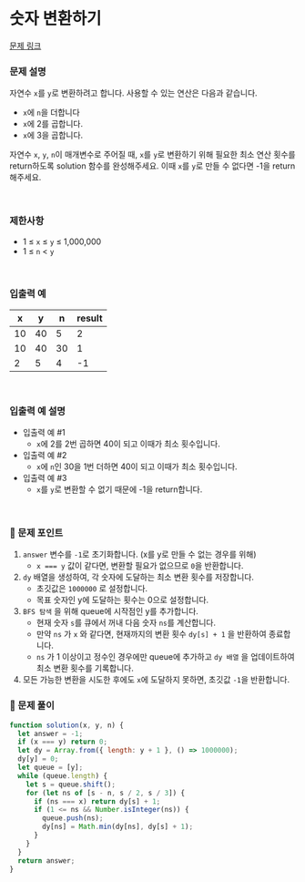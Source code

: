 # **숫자 변환하기**

[문제 링크](https://school.programmers.co.kr/learn/courses/30/lessons/154538)

### 문제 설명

자연수 `x`를 `y`로 변환하려고 합니다. 사용할 수 있는 연산은 다음과 같습니다.

- `x`에 `n`을 더합니다
- `x`에 2를 곱합니다.
- `x`에 3을 곱합니다.

자연수 `x`, `y`, `n`이 매개변수로 주어질 때, `x`를 `y`로 변환하기 위해 필요한 최소 연산 횟수를 return하도록 solution 함수를 완성해주세요. 이때 `x`를 `y`로 만들 수 없다면 -1을 return 해주세요.

<br/>

### 제한사항

- 1 ≤ `x` ≤ `y` ≤ 1,000,000
- 1 ≤ `n` < `y`

<br/>

### **입출력 예**

| x   | y   | n   | result |
| --- | --- | --- | ------ |
| 10  | 40  | 5   | 2      |
| 10  | 40  | 30  | 1      |
| 2   | 5   | 4   | -1     |

<br/>

### **입출력 예 설명**

- 입출력 예 #1
  - `x`에 2를 2번 곱하면 40이 되고 이때가 최소 횟수입니다.
- 입출력 예 #2
  - `x`에 `n`인 30을 1번 더하면 40이 되고 이때가 최소 횟수입니다.
- 입출력 예 #3
  - `x`를 `y`로 변환할 수 없기 때문에 -1을 return합니다.

<br/>

### 📕 문제 포인트

1. `answer` 변수를 `-1`로 초기화합니다. (x를 y로 만들 수 없는 경우를 위해)
   - `x === y` 값이 같다면, 변환할 필요가 없으므로 `0`을 반환합니다.
2. `dy` 배열을 생성하여, 각 숫자에 도달하는 최소 변환 횟수를 저장합니다.
   - 초깃값은 `1000000` 로 설정합니다.
   - 목표 숫자인 y에 도달하는 횟수는 0으로 설정합니다.
3. `BFS 탐색` 을 위해 queue에 시작점인 y를 추가합니다.
   - 현재 숫자 `s`를 큐에서 꺼내 다음 숫자 `ns`를 계산합니다.
   - 만약 `ns` 가 `x` 와 같다면, 현재까지의 변환 횟수 `dy[s] + 1` 을 반환하여 종료합니다.
   - `ns` 가 1 이상이고 정수인 경우에만 queue에 추가하고 `dy 배열` 을 업데이트하여 최소 변환 횟수를 기록합니다.
4. 모든 가능한 변환을 시도한 후에도 `x`에 도달하지 못하면, 초깃값 `-1`을 반환합니다.

### 📝 문제 풀이

```js
function solution(x, y, n) {
  let answer = -1;
  if (x === y) return 0;
  let dy = Array.from({ length: y + 1 }, () => 1000000);
  dy[y] = 0;
  let queue = [y];
  while (queue.length) {
    let s = queue.shift();
    for (let ns of [s - n, s / 2, s / 3]) {
      if (ns === x) return dy[s] + 1;
      if (1 <= ns && Number.isInteger(ns)) {
        queue.push(ns);
        dy[ns] = Math.min(dy[ns], dy[s] + 1);
      }
    }
  }
  return answer;
}
```
